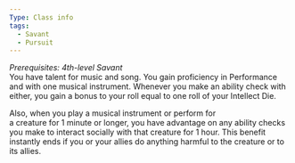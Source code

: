 ```yaml
---
Type: Class info
tags:
  - Savant
  - Pursuit
---
```

_Prerequisites: 4th-level Savant_  
You have talent for music and song. You gain proficiency in Performance and with one musical instrument. Whenever you make an ability check with either, you gain a bonus to your roll equal to one roll of your Intellect Die.

Also, when you play a musical instrument or perform for  
a creature for 1 minute or longer, you have advantage on any ability checks you make to interact socially with that creature for 1 hour. This benefit instantly ends if you or your allies do anything harmful to the creature or to its allies.